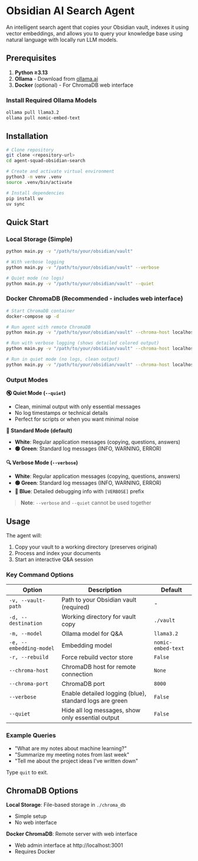# Obsidian AI Search Agent

An intelligent search agent that copies your Obsidian vault, indexes it using vector embeddings, and allows you to query your knowledge base using natural language with locally run LLM models.

## Prerequisites

1. **Python ≥3.13**
2. **Ollama** - Download from [ollama.ai](https://ollama.ai)
3. **Docker** (optional) - For ChromaDB web interface

### Install Required Ollama Models
```bash
ollama pull llama3.2
ollama pull nomic-embed-text
```

## Installation

```bash
# Clone repository
git clone <repository-url>
cd agent-squad-obsidian-search

# Create and activate virtual environment
python3 -m venv .venv
source .venv/bin/activate

# Install dependencies
pip install uv
uv sync
```

## Quick Start

### Local Storage (Simple)
```bash
python main.py -v "/path/to/your/obsidian/vault"

# With verbose logging
python main.py -v "/path/to/your/obsidian/vault" --verbose

# Quiet mode (no logs)
python main.py -v "/path/to/your/obsidian/vault" --quiet
```

### Docker ChromaDB (Recommended - includes web interface)
```bash
# Start ChromaDB container
docker-compose up -d

# Run agent with remote ChromaDB
python main.py -v "/path/to/your/obsidian/vault" --chroma-host localhost --chroma-port 8000

# Run with verbose logging (shows detailed colored output)
python main.py -v "/path/to/your/obsidian/vault" --chroma-host localhost --chroma-port 8000 --verbose

# Run in quiet mode (no logs, clean output)
python main.py -v "/path/to/your/obsidian/vault" --chroma-host localhost --chroma-port 8000 --quiet
```

### Output Modes

**🔇 Quiet Mode (`--quiet`)**
- Clean, minimal output with only essential messages
- No log timestamps or technical details
- Perfect for scripts or when you want minimal noise

**📝 Standard Mode (default)**
- **White**: Regular application messages (copying, questions, answers)  
- **🟢 Green**: Standard log messages (INFO, WARNING, ERROR)

**🔍 Verbose Mode (`--verbose`)**
- **White**: Regular application messages (copying, questions, answers)
- **🟢 Green**: Standard log messages (INFO, WARNING, ERROR)
- **🔵 Blue**: Detailed debugging info with `[VERBOSE]` prefix

> **Note**: `--verbose` and `--quiet` cannot be used together

## Usage

The agent will:
1. Copy your vault to a working directory (preserves original)
2. Process and index your documents
3. Start an interactive Q&A session

### Key Command Options

| Option | Description | Default |
|--------|-------------|---------|
| `-v, --vault-path` | Path to your Obsidian vault (required) | - |
| `-d, --destination` | Working directory for vault copy | `./vault` |
| `-m, --model` | Ollama model for Q&A | `llama3.2` |
| `-e, --embedding-model` | Embedding model | `nomic-embed-text` |
| `-r, --rebuild` | Force rebuild vector store | `False` |
| `--chroma-host` | ChromaDB host for remote connection | `None` |
| `--chroma-port` | ChromaDB port | `8000` |
| `--verbose` | Enable detailed logging (blue), standard logs are green | `False` |
| `--quiet` | Hide all log messages, show only essential output | `False` |

### Example Queries
- "What are my notes about machine learning?"
- "Summarize my meeting notes from last week"
- "Tell me about the project ideas I've written down"

Type `quit` to exit.

## ChromaDB Options

**Local Storage**: File-based storage in `./chroma_db`
- Simple setup
- No web interface

**Docker ChromaDB**: Remote server with web interface
- Web admin interface at http://localhost:3001
- Requires Docker
